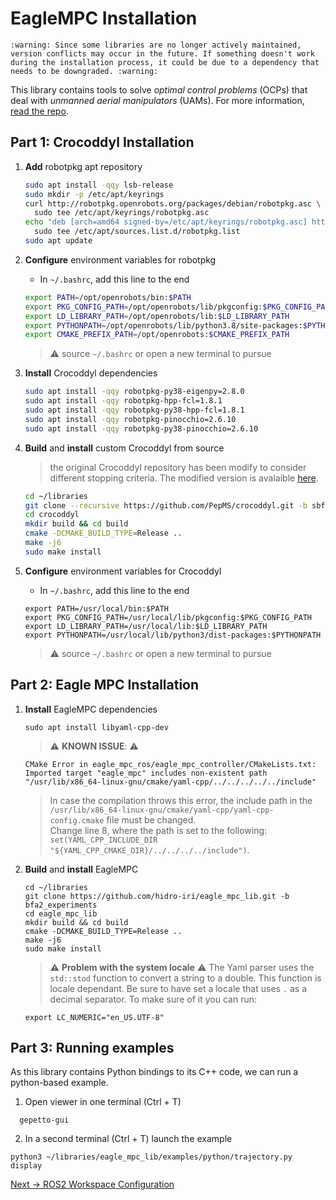 # EagleMPC Installation

    :warning: Since some libraries are no longer actively maintained, version conflicts may occur in the future. If something doesn't work during the installation process, it could be due to a dependency that needs to be downgraded. :warning:


This library contains tools to solve *optimal control problems* (OCPs) that deal with *unmanned aerial manipulators* (UAMs). For more information, [read the repo](https://github.com/hidro-iri/eagle_mpc_lib).

## Part 1: Crocoddyl Installation
1. **Add** robotpkg apt repository
    ``` bash
    sudo apt install -qqy lsb-release
    sudo mkdir -p /etc/apt/keyrings
    curl http://robotpkg.openrobots.org/packages/debian/robotpkg.asc \
      sudo tee /etc/apt/keyrings/robotpkg.asc
    echo "deb [arch=amd64 signed-by=/etc/apt/keyrings/robotpkg.asc] http://robotpkg.openrobots.org/packages/debian/pub $(lsb_release -cs) robotpkg" \
      sudo tee /etc/apt/sources.list.d/robotpkg.list
    sudo apt update
    ```
2. **Configure** environment variables for robotpkg
    - In `~/.bashrc`, add this line to the end
    ``` bash
    export PATH=/opt/openrobots/bin:$PATH
    export PKG_CONFIG_PATH=/opt/openrobots/lib/pkgconfig:$PKG_CONFIG_PATH
    export LD_LIBRARY_PATH=/opt/openrobots/lib:$LD_LIBRARY_PATH
    export PYTHONPATH=/opt/openrobots/lib/python3.8/site-packages:$PYTHONPATH
    export CMAKE_PREFIX_PATH=/opt/openrobots:$CMAKE_PREFIX_PATH
    ```
    > :warning: source `~/.bashrc` or open a new terminal to pursue

3. **Install** Crocoddyl dependencies
    ``` bash
    sudo apt install -qqy robotpkg-py38-eigenpy=2.8.0
    sudo apt install -qqy robotpkg-hpp-fcl=1.8.1
    sudo apt install -qqy robotpkg-py38-hpp-fcl=1.8.1
    sudo apt install -qqy robotpkg-pinocchio=2.6.10
    sudo apt install -qqy robotpkg-py38-pinocchio=2.6.10
    ```
4. **Build** and **install** custom Crocoddyl from source
   > the original Crocoddyl repository has been modify to consider different stopping criteria.
   >The modified version is avalaible [here](https://github.com/PepMS/crocoddyl/tree/sbfddp-v2).
    ```bash
    cd ~/libraries
    git clone --recursive https://github.com/PepMS/crocoddyl.git -b sbfddp-v2
    cd crocoddyl
    mkdir build && cd build
    cmake -DCMAKE_BUILD_TYPE=Release ..
    make -j6
    sudo make install
    ```
5. **Configure** environment variables for Crocoddyl
    - In `~/.bashrc`, add this line to the end 
    ```console
    export PATH=/usr/local/bin:$PATH
    export PKG_CONFIG_PATH=/usr/local/lib/pkgconfig:$PKG_CONFIG_PATH
    export LD_LIBRARY_PATH=/usr/local/lib:$LD_LIBRARY_PATH
    export PYTHONPATH=/usr/local/lib/python3/dist-packages:$PYTHONPATH
    ```
    > :warning: source `~/.bashrc` or open a new terminal to pursue

## Part 2: Eagle MPC Installation
1. **Install** EagleMPC dependencies
    ```console
    sudo apt install libyaml-cpp-dev
    ```
    > :warning: **KNOWN ISSUE**: :warning:  
    ```console
    CMake Error in eagle_mpc_ros/eagle_mpc_controller/CMakeLists.txt:
    Imported target "eagle_mpc" includes non-existent path
    "/usr/lib/x86_64-linux-gnu/cmake/yaml-cpp/../../../../../include"
    ```
    > In case the compilation throws this error, the include path in the `/usr/lib/x86_64-linux-gnu/cmake/yaml-cpp/yaml-cpp-config.cmake` file must be changed.  
    > Change line 8, where the path is set to the following: `set(YAML_CPP_INCLUDE_DIR "${YAML_CPP_CMAKE_DIR}/../../../../include")`.

2. **Build** and **install** EagleMPC
    ```console
    cd ~/libraries
    git clone https://github.com/hidro-iri/eagle_mpc_lib.git -b bfa2_experiments
    cd eagle_mpc_lib
    mkdir build && cd build
    cmake -DCMAKE_BUILD_TYPE=Release ..
    make -j6
    sudo make install
    ```
    >:warning: **Problem with the system locale** :warning: The Yaml parser uses the `std::stod` function to convert a string to a double. This function is locale dependant. Be sure to have set a locale that uses `.` as a decimal separator. To make sure of it you can run:
    ```console
    export LC_NUMERIC="en_US.UTF-8"
    ```
 
## Part 3: Running examples
As this library contains Python bindings to its C++ code, we can run a python-based example.
1. Open viewer in one terminal (Ctrl + T)

```console
  gepetto-gui
  ```

2. In a second terminal (Ctrl + T) launch the example

  ```console
  python3 ~/libraries/eagle_mpc_lib/examples/python/trajectory.py display
  ```

[Next → ROS2 Workspace Configuration](3_master_board_configuration.md)
